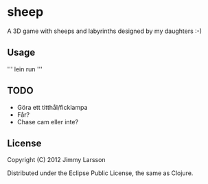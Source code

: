 # sheep

A 3D game with sheeps and labyrinths designed by my daughters :-)

## Usage

'''
lein run
'''

## TODO

* Göra ett titthål/ficklampa
* Får?
* Chase cam eller inte?

## License

Copyright (C) 2012 Jimmy Larsson

Distributed under the Eclipse Public License, the same as Clojure.
